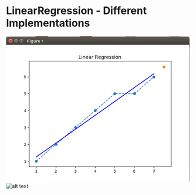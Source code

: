 # LinearRegression - Different Implementations



![alt text](images/LRST1.png "Normal")
![alt text](images/LRST2.png "DATA POINTS")
